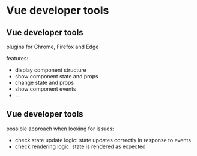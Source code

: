 # Vue developer tools

## Vue developer tools

plugins for Chrome, Firefox and Edge

features:

- display component structure
- show component state and props
- change state and props
- show component events
- ...

## Vue developer tools

possible approach when looking for issues:

- check state update logic: state updates correctly in response to events
- check rendering logic: state is rendered as expected
